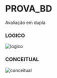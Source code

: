 # PROVA_BD
Avaliação em dupla


### LOGICO


![logico](https://user-images.githubusercontent.com/107321701/193120308-f8e81faa-0ea0-458d-a7b1-a99ca6c10132.png)


### CONCEITUAL


![conceitual](https://user-images.githubusercontent.com/107321701/193120430-f0dd5faf-ffcc-4825-bb0c-fb7184509c11.png)
